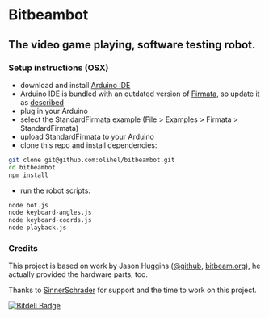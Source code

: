 # Bitbeambot

## The video game playing, software testing robot. 

### Setup instructions (OSX)

- download and install [Arduino IDE](http://arduino.cc/en/Main/Software)
- Arduino IDE is bundled with an outdated version of [Firmata](https://github.com/firmata/arduino), so update it as [described](https://github.com/firmata/arduino#updating-firmata-in-the-arduino-ide)
- plug in your Arduino
- select the StandardFirmata example (File > Examples > Firmata > StandardFirmata)
- upload StandardFirmata to your Arduino
- clone this repo and install dependencies:

```Bash
git clone git@github.com:olihel/bitbeambot.git
cd bitbeambot
npm install
```

- run the robot scripts:

```Bash
node bot.js
node keyboard-angles.js
node keyboard-coords.js
node playback.js
```

### Credits
This project is based on work by Jason Huggins ([@github](https://github.com/hugs/bitbeambot), [bitbeam.org](http://bitbeam.org)), he actually provided the hardware parts, too.

Thanks to [SinnerSchrader](http://www.sinnerschrader.com/) for support and the time to work on this project.

[![Bitdeli Badge](https://d2weczhvl823v0.cloudfront.net/olihel/bitbeambot/trend.png)](https://bitdeli.com/free "Bitdeli Badge")
